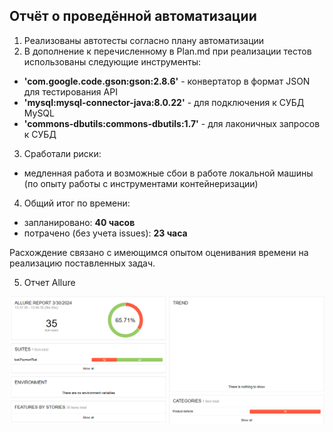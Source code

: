 ## Отчёт о проведённой автоматизации

1. Реализованы автотесты согласно плану автоматизации
2. В дополнение к перечисленному в Plan.md при реализации тестов использованы следующие инструменты:

- **'com.google.code.gson:gson:2.8.6'** - конвертатор в формат JSON для тестирования API
- **'mysql:mysql-connector-java:8.0.22'** - для подключения к СУБД MySQL 
- **'commons-dbutils:commons-dbutils:1.7'** - для лаконичных запросов к СУБД

3. Сработали риски:

- медленная работа и возможные сбои в работе локальной машины (по опыту работы с инструментами контейнеризации)


4. Общий итог по времени: 

- запланировано: **40 часов**
- потрачено (без учета issues): **23 часа**

Расхождение связано 
с имеющимся опытом оценивания времени на реализацию поставленных задач.

5. Отчет Allure

![img_4.png](img_4.png)
